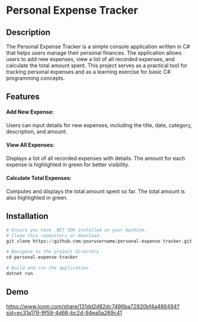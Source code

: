# Personal Expense Tracker

## Description

The Personal Expense Tracker is a simple console application written in C# that helps users manage their personal finances. The application allows users to add new expenses, view a list of all recorded expenses, and calculate the total amount spent. This project serves as a practical tool for tracking personal expenses and as a learning exercise for basic C# programming concepts.

## Features

#### Add New Expense: 
Users can input details for new expenses, including the title, date, category, description, and amount.

#### View All Expenses: 
Displays a list of all recorded expenses with details. The amount for each expense is highlighted in green for better visibility.

#### Calculate Total Expenses: 
Computes and displays the total amount spent so far. The total amount is also highlighted in green.

## Installation

```python
# Ensure you have .NET SDK installed on your machine.
# Clone this repository or download.
git clone https://github.com/yourusername/personal-expense-tracker.git

# Navigate to the project directory
cd personal-expense-tracker

# Build and run the application
dotnet run

```

## Demo

https://www.loom.com/share/131dd2d82dc7496ba72920bf4a486494?sid=ec31a179-9f59-4d66-bc2d-94ea5a269c41
